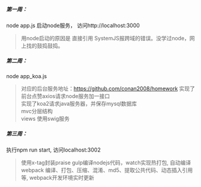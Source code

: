 ##### 第一周： 
node app.js 启动node服务， 访问http://localhost:3000
> 用node启动的原因是 直接引用 SystemJS报跨域的错误。没学过node，网上找的鼓捣鼓捣。

##### 第二周：
node app_koa.js
> 对应的后台服务地址：https://github.com/conan2008/homework
> 实现了前台点赞axios请求node服务加一接口    
> 实现了koa2请求java服务器，并保存mysql数据库    
> mvc分层结构    
> views 使用swig服务    

##### 第三周：
执行npm run start, 访问localhost:3002
> 使用x-tag封装praise
> gulp编译nodejs代码，watch实现热打包, 自动编译
> webpack 编译、打包、压缩、混淆、md5、提取公共代码、动态插入引用等, webpack开发环境实时更新